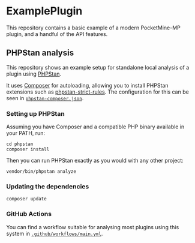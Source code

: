 # ExamplePlugin

This repository contains a basic example of a modern PocketMine-MP plugin, and a handful of the API features.

## PHPStan analysis
This repository shows an example setup for standalone local analysis of a plugin using [PHPStan](https://phpstan.org).

It uses [Composer](https://getcomposer.org) for autoloading, allowing you to install PHPStan extensions such as [phpstan-strict-rules](https://github.com/phpstan/phpstan-strict-rules). The configuration for this can be seen in [`phpstan-composer.json`](/phpstan-composer.json).

### Setting up PHPStan
Assuming you have Composer and a compatible PHP binary available in your PATH, run:
```
cd phpstan
composer install
```

Then you can run PHPStan exactly as you would with any other project:
```
vendor/bin/phpstan analyze
```

### Updating the dependencies
```
composer update
```

### GitHub Actions
You can find a workflow suitable for analysing most plugins using this system in [`.github/workflows/main.yml`](/.github/workflows/main.yml).
